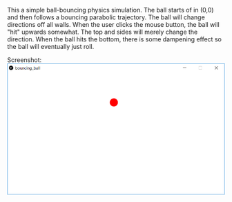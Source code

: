This a simple ball-bouncing physics simulation. The ball starts of in (0,0) and then follows a bouncing parabolic trajectory. The ball will change directions off all walls. When the user clicks the mouse button, the ball will "hit" upwards somewhat. The top and sides will merely change the direction. When the ball hits the bottom, there is some dampening effect so the ball will eventually just roll.

Screenshot:  
![bouncing ball](bouncing_ball.png)
